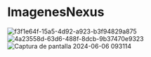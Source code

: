 # ImagenesNexus
![f3f1e64f-15a5-4d92-a923-b3f94829a875](https://github.com/Carlos11-tech/ImagenesNexus/assets/166523461/109a9619-729b-4514-b107-a3a484bc1b50)
![4a23558d-63d6-488f-8dcb-9b37470e9323](https://github.com/Carlos11-tech/ImagenesNexus/assets/166523461/273e55bb-8815-4674-a221-5933bc83bffa)
![Captura de pantalla 2024-06-06 093114](https://github.com/Carlos11-tech/ImagenesNexus/assets/166523461/f52f794e-6294-4c78-8c2a-e8d87d26ad1d)
